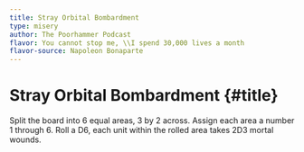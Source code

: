 ```yaml
---
title: Stray Orbital Bombardment
type: misery
author: The Poorhammer Podcast
flavor: You cannot stop me, \\I spend 30,000 lives a month
flavor-source: Napoleon Bonaparte
---
```


# Stray Orbital Bombardment {#title}

Split the board into 6 equal areas, 3 by 2 across. Assign each area a number 1 through 6. Roll a D6, each unit within the rolled area takes 2D3 mortal wounds.